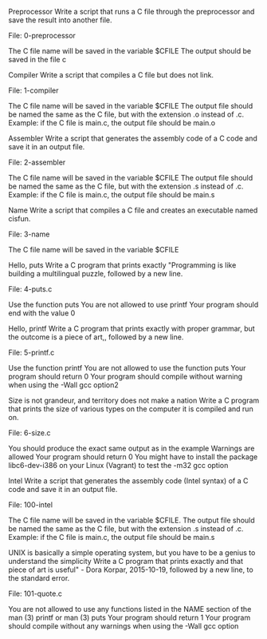 Preprocessor
Write a script that runs a C file through the preprocessor and save the result into another file.

File: 0-preprocessor

The C file name will be saved in the variable $CFILE The output should be saved in the file c

Compiler
Write a script that compiles a C file but does not link.

File: 1-compiler

The C file name will be saved in the variable $CFILE The output file should be named the same as the C file, but with the extension .o instead of .c. Example: if the C file is main.c, the output file should be main.o

Assembler
Write a script that generates the assembly code of a C code and save it in an output file.

File: 2-assembler

The C file name will be saved in the variable $CFILE The output file should be named the same as the C file, but with the extension .s instead of .c. Example: if the C file is main.c, the output file should be main.s

Name
Write a script that compiles a C file and creates an executable named cisfun.

File: 3-name

The C file name will be saved in the variable $CFILE

Hello, puts
Write a C program that prints exactly "Programming is like building a multilingual puzzle, followed by a new line.

File: 4-puts.c

Use the function puts You are not allowed to use printf Your program should end with the value 0

Hello, printf
Write a C program that prints exactly with proper grammar, but the outcome is a piece of art,, followed by a new line.

File: 5-printf.c

Use the function printf You are not allowed to use the function puts Your program should return 0 Your program should compile without warning when using the -Wall gcc option2

Size is not grandeur, and territory does not make a nation
Write a C program that prints the size of various types on the computer it is compiled and run on.

File: 6-size.c

You should produce the exact same output as in the example Warnings are allowed Your program should return 0 You might have to install the package libc6-dev-i386 on your Linux (Vagrant) to test the -m32 gcc option

Intel
Write a script that generates the assembly code (Intel syntax) of a C code and save it in an output file.

File: 100-intel

The C file name will be saved in the variable $CFILE. The output file should be named the same as the C file, but with the extension .s instead of .c. Example: if the C file is main.c, the output file should be main.s

UNIX is basically a simple operating system, but you have to be a genius to understand the simplicity
Write a C program that prints exactly and that piece of art is useful" - Dora Korpar, 2015-10-19, followed by a new line, to the standard error.

File: 101-quote.c

You are not allowed to use any functions listed in the NAME section of the man (3) printf or man (3) puts Your program should return 1 Your program should compile without any warnings when using the -Wall gcc option
